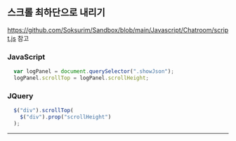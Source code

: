 ## 스크롤 최하단으로 내리기

https://github.com/Soksurim/Sandbox/blob/main/Javascript/Chatroom/script.js 참고

### JavaScript
```javascript
  var logPanel = document.querySelector(".showJson");
  logPanel.scrollTop = logPanel.scrollHeight;
```
### JQuery
```javascript
  $("div").scrollTop(
    $("div").prop("scrollHeight")
  );
```

___
